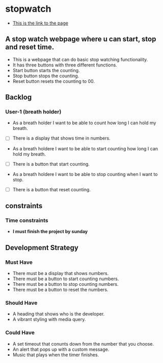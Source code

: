 # stopwatch

- [This is the link to the page](/index.html)

## A stop watch webpage where u can start, stop and reset time.

- This is a webpage that can do basic stop watching functionality.
- It has three buttons with three different functions.
- Start button starts the counting.
- Stop button stops the counting.
- Reset button resets the counting to 00.

## Backlog

### User-1 (breath holder)

- As a breath holder I want to be able to count how long I can hold my breath.
- [ ] There is a display that shows time in numbers.
- As a breath holdere I want to be able to start counting how long I can hold my breath.
- [ ] There is a button that start counting.
- As a breath holdere I want to be able to stop counting when I want to stop.
- [ ] There is a button that reset counting.

## constraints

### Time constraints

- **I must finish the project by sunday**

## Development Strategy

### Must Have

- There must be a display that shows numbers.
- There must be a button to start counting numbers.
- There must be a button to stop counting numbers.
- There must be a button to reset the numbers.

### Should Have

- A heading that shows who is the developer.
- A vibrant styling with media query.

### Could Have

- A set timeout that conunts down from the number that you choose.
- An alert that pops up with a custom message.
- Music that plays when the timer finishes.
